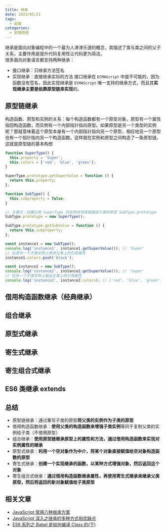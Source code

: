 ```yaml
---
title: 继承
date: 2023/05/21
tags:
  - 前端
categories:
  - 前端物语
---
```


<CustomBlock title="温馨提示" content="<div>阅读<a href='https://www.ituring.com.cn/book/2472' target='_blank'>《JavaScript 高级程序设计（第 4 版）》</a>和各个大佬的文章所归纳的总结，<strong>如有异议按你的理解为主</strong></div>"></CustomBlock>
继承是面向对象编程中的一个最为人津津乐道的概念，其描述了类与类之间的父子关系，主要作用是提升代码复用性让代码更为简洁。\
很多面向对象语言都支持两种继承：

- 接口继承：只继承方法签名
- 实现继承：直接继承实际的方法
  接口继承在 `ECMAScript` 中是不可能的，因为函数没有签名，因此实现继承是 `ECMAScript` 唯一支持的继承方式，而且其**实现继承主要是依靠原型链来实现**的。

## 原型链继承

构造函数、原型和实例的关系：每个构造函数都有一个原型对象，原型有一个属性指回构造函数，而实例有一个内部指针指向原型。如果原型是另一个类型的实例呢？那就意味着这个原型本身有一个内部指针指向另一个原型，相应地另一个原型也有一个指针指向另一个构造函数。这样就在实例和原型之间构造了一条原型链。这就是原型链的基本构想
<CustomBlock title="原型链继承" content="<div>原型链继承是通过重写子类的原型<strong>将父类的实例作为子类的原型</strong></div><div>缺点</div><ul><li>父类上的引用类型属性会被所有实例共享，其中一个实例进行修改时会影响其他实例</li><li>创建子类实例时不能向父类构造函数传参</li></ul>"></CustomBlock>

```javascript
function SuperType() {
  this.property = 'Super';
  this.colors = ['red', 'blue', 'green'];
}

SuperType.prototype.getSuperValue = function () {
  return this.property;
};

function SubType() {
  this.subproperty = false;
}

// 关键点：创建父类 SuperType 的实例并将其赋值给子类的原型 SubType.prototype
SubType.prototype = new SuperType();

SubType.prototype.getSubValue = function () {
  return this.subproperty;
};

const instance1 = new SubType();
console.log('instance1', instance1.getSuperValue()); // 'Super'
// 在其中一个子类实例上修改父类上的引用属性
instance1.colors.push('black');

const instance2 = new SubType();
console.log('instance2', instance2.getSuperValue()); // 'Super'
// 在另一个子类实例上输出父类上的引用属性
console.log('instance2', instance2.colors); // ['red', 'blue', 'green', 'black']
```

## 借用构造函数继承（经典继承）

## 组合继承

## 原型式继承

## 寄生式继承

## 寄生组合式继承

## ES6 类继承 extends

## 总结

- 原型链继承：通过重写子类的原型**将父类的实例作为子类的原型**
- 借用构造函数继承：**使用父类的构造函数来增强子类实例**等同于复制父类的实例给子类（不使用原型）
- 组合继承：**使用原型链继承原型上的属性和方法，通过借用构造函数来实现对实例属性的继承**
- 原型式继承：**利用一个空对象作为中介，将某个对象直接赋值给空对象构造函数的原型**
- 寄生式继承：**创建一个实现继承的函数，以某种方式增强对象，然后返回这个对象**
- 寄生组合式继承：**通过借用构造函数继承属性，再使用寄生式继承来继承父类原型，然后将返回的新对象赋值给子类原型**

## 相关文章

- [JavaScript 常用八种继承方案](https://github.com/yygmind/blog/issues/7)
- [JavaScript 深入之继承的多种方式和优缺点](https://github.com/mqyqingfeng/Blog/issues/16)
- [ES6 系列之 Babel 是如何编译 Class 的(下)](https://github.com/mqyqingfeng/Blog/issues/106)
